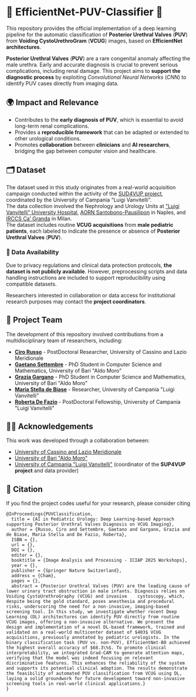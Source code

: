 # 🩻 EfficientNet-PUV-Classifier 🧬

This repository provides the official implementation of a deep learning pipeline 
for the automatic classification of **Posterior Urethral Valves** (**PUV**) from **Voiding CystoUrethroGram** (**VCUG**) images, 
based on **EfficientNet** **architectures**.

**Posterior Urethral Valves** (**PUV**) are a rare congenital anomaly affecting the male urethra. 
Early and accurate diagnosis is crucial to prevent serious complications, including renal damage. 
This project aims to **support the diagnostic process** by exploiting _Convolutional Neural Networks_ (_CNN_) to identify PUV cases directly from imaging data.

## 🌍 Impact and Relevance
- Contributes to the **early diagnosis of PUV**, which is essential to avoid long-term renal complications.
- Provides a **reproducible framework** that can be adapted or extended to other urological conditions.
- Promotes **collaboration** between **clinicians** and **AI researchers**, bridging the gap between computer vision and healthcare.

## 🗂️ Dataset
The dataset used in this study originates from a real-world acquisition campaign conducted within the activity of the [SUD4VUP project](https://sites.google.com/view/sud4vup/home), coordinated by the University of Campania “Luigi Vanvitelli”. <br>
The data collection involved the Nephrology and Urology Units at ["Luigi Vanvitelli" University Hospital](https://www.policliniconapoli.it/home), [AORN Santobono-Pausilipon](https://www.santobonopausilipon.it) in Naples, and [IRCCS Ca’ Granda](https://www.policlinico.mi.it) in Milan. <br>
The dataset includes routine **VCUG acquisitions** from **male pediatric patients**, each labeled to indicate the presence or absence of **Posterior Urethral Valves** (**PUV**).

### 🔐 Data Availability
Due to privacy regulations and clinical data protection protocols, **the dataset is not publicly available**. 
However, preprocessing scripts and data handling instructions are included to support reproducibility using compatible datasets.

Researchers interested in collaboration or data access for institutional research purposes may contact the **project coordinators**.

## 👤 Project Team
The development of this repository involved contributions from a multidisciplinary team of researchers, including:
- [**Ciro Russo**](https://www.linkedin.com/in/ciro-russo-phd-b14056100/) - PostDoctoral Researcher, University of Cassino and Lazio Meridionale
- [**Gaetano Settembre**](https://www.linkedin.com/in/gaetano-settembre/) - PhD Student in Computer Science and Mathematics, University of Bari "Aldo Moro"
- [**Grazia Gargano**](https://www.linkedin.com/in/grazia-gargano-307124189/) - PhD Student in Computer Science and Mathematics, University of Bari "Aldo Moro"
- [**Maria Stella de Biase**](https://www.linkedin.com/in/maria-stella-de-biase-711ba0171/) - Researcher, University of Campania "Luigi Vanvitelli"
- [**Roberta De Fazio**](https://www.linkedin.com/in/roberta-de-fazio-phd-1836b2226/) - PostDoctoral Fellowship, University of Campania "Luigi Vanvitelli"

## 🤝🏼 Acknowledgements

This work was developed through a collaboration between:

- [University of Cassino and Lazio Meridionale](https://www.unicas.it)
- [University of Bari "Aldo Moro"](https://www.uniba.it/it)
- [University of Campania "Luigi Vanvitelli"](https://www.unicampania.it) (coordinator of the **SUP4VUP project** and data provider)


## 📝 Citation
If you find the project codes useful for your research, please consider citing

```
@InProceedings{PUVClassification,
  title = {AI in Pediatric Urology: Deep Learning-based Approach supporting Posterior Urethral Valves Diagnosis on VCUG Imaging},
  author = {Russo, Ciro and Settembre, Gaetano and Gargano, Grazia and de Biase, Maria Stella and De Fazio, Roberta},
  ISBN = {},
  url = {},
  DOI = {},
  editor = {},
  booktitle = {Image Analysis and Processing - ICIAP 2025 Workshops},
  year = {},
  publisher = {Springer Nature Switzerland},
  address = {Cham},
  pages = {},
  abstract = {Posterior Urethral Valves (PUV) are the leading cause of lower urinary tract obstruction in male infants. Diagnosis relies on Voiding CystoUrethroGraphy (VCUG) and invasive    cystoscopy, which, despite being the gold standard, poses anesthesia and procedural risks, underscoring the need for a non-invasive, imaging-based screening tool. In this study, we investigate whether recent Deep Learning (DL) architectures can identify PUV directly from routine VCUG images, offering a non-invasive alternative. We present the design and implementation of a novel DL-based framework, trained and validated on a real-world multicenter dataset of $403$ VCUG acquisitions, previously annotated by pediatric urologists. In the binary classification task (PUV vs. non-PUV), EfficientNet-B0 achieved the highest overall accuracy of $68.3\%$. To promote clinical interpretability, we integrated Grad-CAM to generate attention maps, verifying that the model was indeed focusing on relevant discriminative features. This enhances the reliability of the system and supports its potential clinical adoption. The results demonstrate the feasibility of automated PUV classification from VCUG using DL, laying a solid groundwork for future development toward non-invasive screening tools in real-world clinical applications.}
}
```

